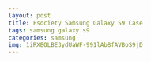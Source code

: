 ```yaml
---
layout: post
title: Fsociety Samsung Galaxy S9 Case
tags: samsung galaxy s9
categories: samsung
img: 1iRXBOLBE3ydUaWF-991lAb8fAVBoS9jD
---
```

